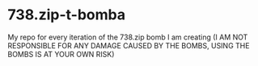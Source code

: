 # 738.zip-t-bomba
My repo for every iteration of the 738.zip bomb I am creating
(I AM NOT RESPONSIBLE FOR ANY DAMAGE CAUSED BY THE BOMBS, USING THE BOMBS IS AT YOUR OWN RISK)
